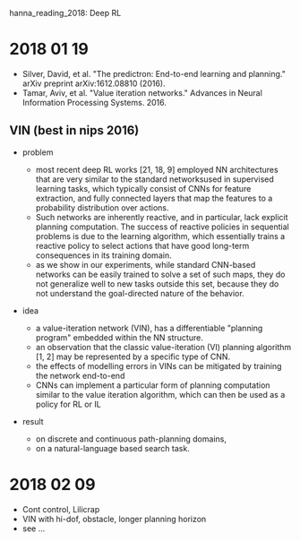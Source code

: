 hanna_reading_2018: Deep RL

# 2018 01 19
* Silver, David, et al. "The predictron: End-to-end learning and planning." arXiv preprint arXiv:1612.08810 (2016).
* Tamar, Aviv, et al. "Value iteration networks." Advances in Neural Information Processing Systems. 2016.

## VIN (best in nips 2016)
* problem
  * most recent deep RL works [21, 18, 9] employed NN architectures that are very similar to
    the standard networksused in supervised learning tasks,
    which typically consist of CNNs for feature extraction, and fully
    connected layers that map the features to a probability distribution over actions.
  * Such networks are inherently reactive, and in particular, lack explicit planning computation.
    The success of reactive policies in sequential problems is due to the learning algorithm, which
    essentially trains a reactive policy to select actions that
    have good long-term consequences in its training domain.
  * as we show in our experiments, while standard CNN-based networks can be easily
    trained to solve a set of such maps, they do not generalize well to new tasks outside this set,
    because they do not understand the goal-directed nature of the behavior.
* idea
  * a value-iteration network (VIN), has a differentiable "planning program" embedded
    within the NN structure.
  * an observation that the classic value-iteration (VI) planning algorithm [1, 2] may be
    represented by a specific type of CNN.
  * the effects of modelling errors in VINs can be mitigated by training the network end-to-end
  * CNNs can implement a particular form of planning computation similar to the value iteration algorithm,
    which can then be used as a policy for RL or IL

* result
  * on discrete and continuous path-planning domains,
  * on a natural-language based search task.

# 2018 02 09
* Cont control, Lilicrap
* VIN with hi-dof, obstacle, longer planning horizon
* see ...
